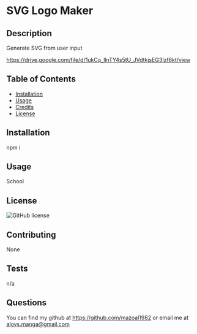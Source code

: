 # SVG Logo Maker
 
## Description
 
Generate SVG from user input
 
https://drive.google.com/file/d/1ukCq_llnTY4s5tU_JVdtkjsEG3Izf6kt/view

## Table of Contents 
- [Installation](#installation)
- [Usage](#usage)
- [Credits](#credits)
- [License](#license)
 

 
## Installation
 
npm i
 
## Usage
 
School
 
## License
 

  ![GitHub license](https://img.shields.io/badge/license-MIT-blue.svg)
  
 
## Contributing
 
None 
 
## Tests
 
n/a
 
## Questions
 
 You can find my github at https://github.com/mazoal1982 or email me at aloys.manga@gmail.com